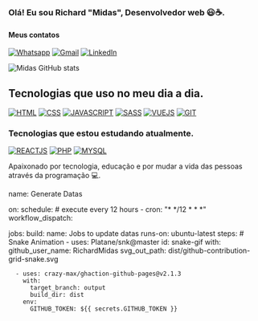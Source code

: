 ### Olá! Eu sou Richard "Midas", Desenvolvedor web 😃☕.
#### Meus contatos
[![Whatsapp](https://img.shields.io/badge/WhatsApp-25D366?style=for-the-badge&logo=whatsapp&logoColor=white)](https://wa.me/5521973972811) [![Gmail]( 	https://img.shields.io/badge/Gmail-D14836?style=for-the-badge&logo=gmail&logoColor=white)](mailto:richardisraelmagalhaes@gmail.com) [![LinkedIn](https://img.shields.io/badge/LinkedIn-0077B5?style=for-the-badge&logo=linkedin&logoColor=white)](https://www.linkedin.com/in/richard-israel-667462246/)


![Midas GitHub stats](https://github-readme-stats.vercel.app/api?username=RichardMidas&show_icons=true&theme=tokyonight)


## Tecnologias que uso no meu dia a dia. 

[![HTML](https://img.shields.io/badge/HTML5-E34F26?style=for-the-badge&logo=html5&logoColor=white)]() [![CSS](https://img.shields.io/badge/CSS3-1572B6?style=for-the-badge&logo=css3&logoColor=white)]() [![JAVASCRIPT](https://img.shields.io/badge/JavaScript-323330?style=for-the-badge&logo=javascript&logoColor=F7DF1E)]() [![SASS](https://img.shields.io/badge/Sass-CC6699?style=for-the-badge&logo=sass&logoColor=white)]() [![VUEJS](https://img.shields.io/badge/Vue.js-35495E?style=for-the-badge&logo=vue.js&logoColor=4FC08D)]() [![GIT](https://img.shields.io/badge/GitHub-100000?style=for-the-badge&logo=github&logoColor=white)]()

### Tecnologias que estou estudando atualmente.

[![REACTJS](https://img.shields.io/badge/React-20232A?style=for-the-badge&logo=react&logoColor=61DAFB)]() [![PHP](https://img.shields.io/badge/PHP-777BB4?style=for-the-badge&logo=php&logoColor=white)]() [![MYSQL](https://img.shields.io/badge/MySQL-00000F?style=for-the-badge&logo=mysql&logoColor=white)]()

Apaixonado por tecnologia, educação e por mudar a vida das pessoas através da programação 💻.

name: Generate Datas

on:
  schedule: # execute every 12 hours
    - cron: "* */12 * * *"
  workflow_dispatch:

jobs:
  build:
    name: Jobs to update datas
    runs-on: ubuntu-latest
    steps:
      # Snake Animation
      - uses: Platane/snk@master
        id: snake-gif
        with:
          github_user_name: RichardMidas
          svg_out_path: dist/github-contribution-grid-snake.svg

      - uses: crazy-max/ghaction-github-pages@v2.1.3
        with:
          target_branch: output
          build_dir: dist
        env:
          GITHUB_TOKEN: ${{ secrets.GITHUB_TOKEN }}

